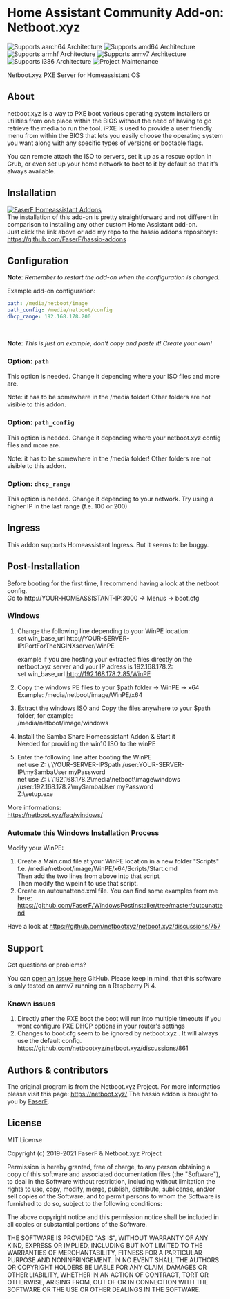 # Home Assistant Community Add-on: Netboot.xyz
![Supports aarch64 Architecture][aarch64-shield] ![Supports amd64 Architecture][amd64-shield] ![Supports armhf Architecture][armhf-shield] ![Supports armv7 Architecture][armv7-shield] ![Supports i386 Architecture][i386-shield]
![Project Maintenance][maintenance-shield]

Netboot.xyz PXE Server for Homeassistant OS

## About

netboot.xyz is a way to PXE boot various operating system installers or utilities from one place within the BIOS without the need of having to go retrieve the media to run the tool. iPXE is used to provide a user friendly menu from within the BIOS that lets you easily choose the operating system you want along with any specific types of versions or bootable flags.

You can remote attach the ISO to servers, set it up as a rescue option in Grub, or even set up your home network to boot to it by default so that it’s always available.

## Installation

[![FaserF Homeassistant Addons](https://my.home-assistant.io/badges/supervisor_add_addon_repository.svg)](https://my.home-assistant.io/redirect/supervisor_add_addon_repository/?repository_url=https%3A%2F%2Fgithub.com%2FFaserF%2Fhassio-addons)
<br /> 
The installation of this add-on is pretty straightforward and not different in comparison to installing any other custom Home Assistant add-on.<br /> 
Just click the link above or add my repo to the hassio addons repositorys: https://github.com/FaserF/hassio-addons

## Configuration

**Note**: _Remember to restart the add-on when the configuration is changed._

Example add-on configuration:

```yaml
path: /media/netboot/image
path_config: /media/netboot/config
dhcp_range: 192.168.178.200
```
<br /> 

**Note**: _This is just an example, don't copy and paste it! Create your own!_

### Option: `path`

This option is needed. Change it depending where your ISO files and more are.

Note: it has to be somewhere in the /media folder! Other folders are not visible to this addon.

### Option: `path_config`

This option is needed. Change it depending where your netboot.xyz config files and more are.

Note: it has to be somewhere in the /media folder! Other folders are not visible to this addon.

### Option: `dhcp_range`

This option is needed. Change it depending to your network. Try using a higher IP in the last range (f.e. 100 or 200)

## Ingress

This addon supports Homeassistant Ingress. But it seems to be buggy.

## Post-Installation
Before booting for the first time, I recommend having a look at the netboot config.<br /> 
Go to http://YOUR-HOMEASSISTANT-IP:3000 -> Menus -> boot.cfg<br /> 

### Windows
1. Change the following line depending to your WinPE location: <br /> 
   set win_base_url http://YOUR-SERVER-IP:PortForTheNGINXserver/WinPE <br /> 

   example if you are hosting your extracted files directly on the netboot.xyz server and your IP adress is 192.168.178.2: <br /> 
   set win_base_url http://192.168.178.2:85/WinPE <br /> 

2. Copy the windows PE files to your $path folder -> WinPE -> x64<br /> 
   Example: /media/netboot/image/WinPE/x64<br />

3. Extract the windows ISO and Copy the files anywhere to your $path folder, for example:<br /> 
   /media/netboot/image/windows<br /> 

4. Install the Samba Share Homeassistant Addon & Start it<br /> 
   Needed for providing the win10 ISO to the winPE<br /> 

5. Enter the following line after booting the WinPE<br /> 
net use Z: \ \YOUR-SERVER-IP\$path /user:YOUR-SERVER-IP\mySambaUser myPassword<br /> 
net use Z: \ \192.168.178.2\media\netboot\image\windows /user:192.168.178.2\mySambaUser myPassword<br /> 
Z:\setup.exe <br /> 

More informations: <br /> 
https://netboot.xyz/faq/windows/

### Automate this Windows Installation Process

Modify your WinPE:<br /> 
1. Create a Main.cmd file at your WinPE location in a new folder "Scripts" <br /> 
   f.e. /media/netboot/image/WinPE/x64/Scripts/Start.cmd<br /> 
   Then add the two lines from above into that script<br /> 
   Then modify the wpeinit to use that script.
2. Create an autounattend.xml file. You can find some examples from me here: https://github.com/FaserF/WindowsPostInstaller/tree/master/autounattend<br /> 

Have a look at https://github.com/netbootxyz/netboot.xyz/discussions/757<br /> 

## Support

Got questions or problems?

You can [open an issue here][issue] GitHub.
Please keep in mind, that this software is only tested on armv7 running on a Raspberry Pi 4.

### Known issues
1. Directly after the PXE boot the boot will run into multiple timeouts if you wont configure PXE DHCP options in your router's settings<br /> 
2. Changes to boot.cfg seem to be ignored by netboot.xyz . It will always use the default config. https://github.com/netbootxyz/netboot.xyz/discussions/861 <br /> 

## Authors & contributors

The original program is from the Netboot.xyz Project. For more informatios please visit this page: https://netboot.xyz/
The hassio addon is brought to you by [FaserF].

## License

MIT License

Copyright (c) 2019-2021 FaserF & Netboot.xyz Project

Permission is hereby granted, free of charge, to any person obtaining a copy
of this software and associated documentation files (the "Software"), to deal
in the Software without restriction, including without limitation the rights
to use, copy, modify, merge, publish, distribute, sublicense, and/or sell
copies of the Software, and to permit persons to whom the Software is
furnished to do so, subject to the following conditions:

The above copyright notice and this permission notice shall be included in all
copies or substantial portions of the Software.

THE SOFTWARE IS PROVIDED "AS IS", WITHOUT WARRANTY OF ANY KIND, EXPRESS OR
IMPLIED, INCLUDING BUT NOT LIMITED TO THE WARRANTIES OF MERCHANTABILITY,
FITNESS FOR A PARTICULAR PURPOSE AND NONINFRINGEMENT. IN NO EVENT SHALL THE
AUTHORS OR COPYRIGHT HOLDERS BE LIABLE FOR ANY CLAIM, DAMAGES OR OTHER
LIABILITY, WHETHER IN AN ACTION OF CONTRACT, TORT OR OTHERWISE, ARISING FROM,
OUT OF OR IN CONNECTION WITH THE SOFTWARE OR THE USE OR OTHER DEALINGS IN THE
SOFTWARE.

[maintenance-shield]: https://img.shields.io/maintenance/yes/2021.svg
[aarch64-shield]: https://img.shields.io/badge/aarch64-yes-green.svg
[amd64-shield]: https://img.shields.io/badge/amd64-yes-green.svg
[armhf-shield]: https://img.shields.io/badge/armhf-yes-green.svg
[armv7-shield]: https://img.shields.io/badge/armv7-yes-green.svg
[i386-shield]: https://img.shields.io/badge/i386-yes-green.svg
[FaserF]: https://github.com/FaserF/
[issue]: https://github.com/FaserF/hassio-addons/issues
